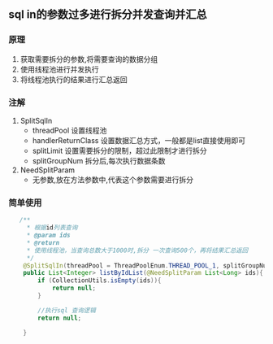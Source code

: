## sql in的参数过多进行拆分并发查询并汇总

### 原理
1. 获取需要拆分的参数,将需要查询的数据分组
2. 使用线程池进行并发执行
3. 将线程池执行的结果进行汇总返回

### 注解
1. SplitSqlIn
    * threadPool  设置线程池
    * handlerReturnClass 设置数据汇总方式，一般都是list直接使用即可
    * splitLimit 设置需要拆分的限制，超过此限制才进行拆分
    * splitGroupNum 拆分后,每次执行数据条数
2. NeedSplitParam
   * 无参数,放在方法参数中,代表这个参数需要进行拆分


### 简单使用

```java
   /**
     * 根据id列表查询
     * @param ids
     * @return
     * 使用线程池，当查询总数大于1000时,拆分 一次查询500个，再将结果汇总返回
     */
    @SplitSqlIn(threadPool = ThreadPoolEnum.THREAD_POOL_1, splitGroupNum = 500,splitLimit = 1000)
    public List<Integer> listByIdList(@NeedSplitParam List<Long> ids){
        if (CollectionUtils.isEmpty(ids)){
            return null;
        }

        //执行sql 查询逻辑
        return null;

    }
```
